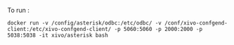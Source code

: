 To run :

    docker run -v /config/asterisk/odbc:/etc/odbc/ -v /conf/xivo-confgend-client:/etc/xivo-confgend-client/ -p 5060:5060 -p 2000:2000 -p 5038:5038 -it xivo/asterisk bash
